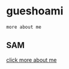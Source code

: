 # gueshoami

``more about me``

<h2>SAM</h2>

<a href="https://phcorner.org/tags/tagalogdubbed-2/">click more about me</a>
